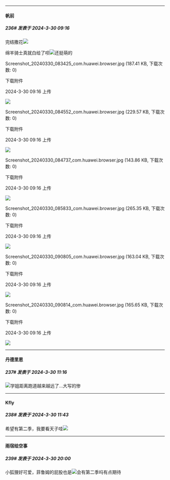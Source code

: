 ﻿
*****

####  帆前  
##### 236#       发表于 2024-3-30 09:16

完结撒花<img src="https://static.saraba1st.com/image/smiley/face2017/066.png" referrerpolicy="no-referrer">

绵羊骑士真就白给了呗<img src="https://static.saraba1st.com/image/smiley/face2017/067.png" referrerpolicy="no-referrer">还挺萌的

Screenshot_20240330_083425_com.huawei.browser.jpg
(187.41 KB, 下载次数: 0)

下载附件

2024-3-30 09:16 上传

<img src="https://img.saraba1st.com/forum/202403/30/091638w0my5cgtg8wgkc8j.jpg" referrerpolicy="no-referrer">

Screenshot_20240330_084552_com.huawei.browser.jpg
(229.57 KB, 下载次数: 0)

下载附件

2024-3-30 09:16 上传

<img src="https://img.saraba1st.com/forum/202403/30/091648yjc0n8eceinroizi.jpg" referrerpolicy="no-referrer">

Screenshot_20240330_084737_com.huawei.browser.jpg
(143.86 KB, 下载次数: 0)

下载附件

2024-3-30 09:16 上传

<img src="https://img.saraba1st.com/forum/202403/30/091648bxm226q6rpoap22m.jpg" referrerpolicy="no-referrer">

Screenshot_20240330_085833_com.huawei.browser.jpg
(265.35 KB, 下载次数: 0)

下载附件

2024-3-30 09:16 上传

<img src="https://img.saraba1st.com/forum/202403/30/091649yxkszkjwkqvwvwm7.jpg" referrerpolicy="no-referrer">

Screenshot_20240330_090805_com.huawei.browser.jpg
(163.04 KB, 下载次数: 0)

下载附件

2024-3-30 09:16 上传

<img src="https://img.saraba1st.com/forum/202403/30/091650fm5mci77r9ssmm5r.jpg" referrerpolicy="no-referrer">

Screenshot_20240330_090814_com.huawei.browser.jpg
(165.65 KB, 下载次数: 0)

下载附件

2024-3-30 09:16 上传

<img src="https://img.saraba1st.com/forum/202403/30/091651s8btst37sst7ssxe.jpg" referrerpolicy="no-referrer">


*****

####  丹德里恩  
##### 237#       发表于 2024-3-30 11:16

<img src="https://static.saraba1st.com/image/smiley/face2017/066.png" referrerpolicy="no-referrer">学姐距离跑道越来越远了...大写的惨


*****

####  Kfly  
##### 238#       发表于 2024-3-30 11:43

希望有第二季，我要看天子哇<img src="https://static.saraba1st.com/image/smiley/face2017/066.png" referrerpolicy="no-referrer">


*****

####  雨宿绘空事  
##### 239#       发表于 2024-3-30 20:00

小狐狸好可爱，菲鲁姆的屁股也是<img src="https://static.saraba1st.com/image/smiley/face2017/077.png" referrerpolicy="no-referrer">会有第二季吗有点期待

